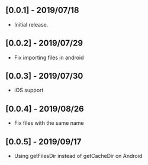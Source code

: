 ## [0.0.1] - 2019/07/18

* Initial release.

## [0.0.2] - 2019/07/29

* Fix importing files in android

## [0.0.3] - 2019/07/30

* iOS support

## [0.0.4] - 2019/08/26

* Fix files with the same name

## [0.0.5] - 2019/09/17

* Using getFilesDir instead of getCacheDir on Android
